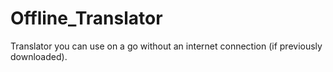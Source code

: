 # Offline_Translator
Translator you can use on a go without an internet connection (if previously downloaded).
